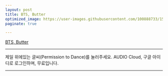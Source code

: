 ```yaml
---
layout: post
title: BTS, Butter
optimized_image: https://user-images.githubusercontent.com/100888733/156873464-fd2860a7-1345-4503-9bd9-1432e39f6977.jpg
paginate: true

---
```



[BTS, Butter](https://w.soundcloud.com/player/?url=https%3A//api.soundcloud.com/tracks/1116388588&auto_play=false&hide_related=false&show_comments=true&show_user=true&show_reposts=false&visual=true%22%3E%3C/iframe%3E)

---

제일 위에있는 글씨(Permission to Dance)를 눌러주세요.
AUDIO Cloud, 구글 아이디로 로그인하며, 무료입니다.

---
